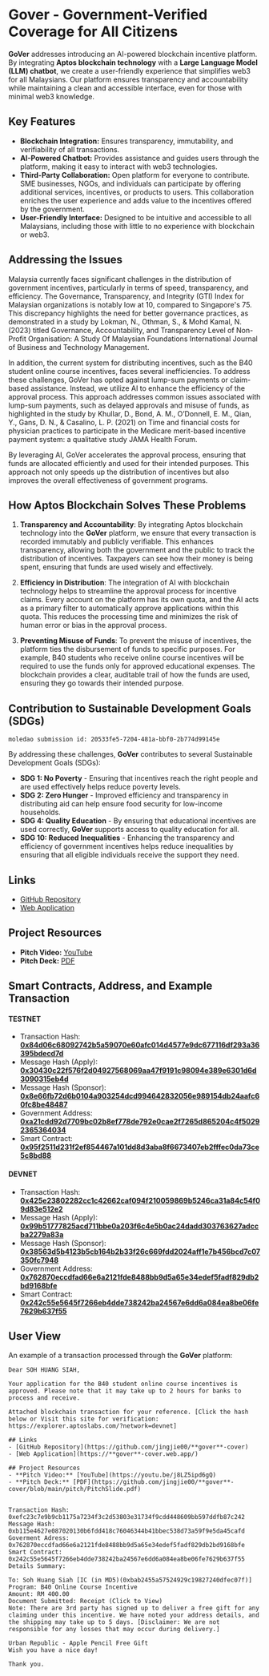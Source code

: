 # **Gover** - Government-Verified Coverage for All Citizens

 **GoVer** addresses introducing an AI-powered blockchain incentive platform. By integrating **Aptos blockchain technology** with a **Large Language Model (LLM) chatbot**, we create a user-friendly experience that simplifies web3 for all Malaysians. Our platform ensures transparency and accountability while maintaining a clean and accessible interface, even for those with minimal web3 knowledge.

## Key Features
- **Blockchain Integration:** Ensures transparency, immutability, and verifiability of all transactions.
- **AI-Powered Chatbot:** Provides assistance and guides users through the platform, making it easy to interact with web3 technologies.
- **Third-Party Collaboration:** Open platform for everyone to contribute. SME businesses, NGOs, and individuals can participate by offering additional services, incentives, or products to users. This collaboration enriches the user experience and adds value to the incentives offered by the government.
- **User-Friendly Interface:** Designed to be intuitive and accessible to all Malaysians, including those with little to no experience with blockchain or web3.

## Addressing the Issues
Malaysia currently faces significant challenges in the distribution of government incentives, particularly in terms of speed, transparency, and efficiency. The Governance, Transparency, and Integrity (GTI) Index for Malaysian organizations is notably low at 10, compared to Singapore's 75. This discrepancy highlights the need for better governance practices, as demonstrated in a study by Lokman, N., Othman, S., & Mohd Kamal, N. (2023) titled Governance, Accountability, and Transparency Level of Non-Profit Organisation: A Study Of Malaysian Foundations International Journal of Business and Technology Management.

In addition, the current system for distributing incentives, such as the B40 student online course incentives, faces several inefficiencies. To address these challenges, GoVer has opted against lump-sum payments or claim-based assistance. Instead, we utilize AI to enhance the efficiency of the approval process. This approach addresses common issues associated with lump-sum payments, such as delayed approvals and misuse of funds, as highlighted in the study by Khullar, D., Bond, A. M., O’Donnell, E. M., Qian, Y., Gans, D. N., & Casalino, L. P. (2021) on Time and financial costs for physician practices to participate in the Medicare merit-based incentive payment system: a qualitative study JAMA Health Forum.

By leveraging AI, GoVer accelerates the approval process, ensuring that funds are allocated efficiently and used for their intended purposes. This approach not only speeds up the distribution of incentives but also improves the overall effectiveness of government programs.

## How Aptos Blockchain Solves These Problems
1. **Transparency and Accountability**:
By integrating Aptos blockchain technology into the **GoVer** platform, we ensure that every transaction is recorded immutably and publicly verifiable. This enhances transparency, allowing both the government and the public to track the distribution of incentives. Taxpayers can see how their money is being spent, ensuring that funds are used wisely and effectively.

2. **Efficiency in Distribution**:
The integration of AI with blockchain technology helps to streamline the approval process for incentive claims. Every account on the platform has its own quota, and the AI acts as a primary filter to automatically approve applications within this quota. This reduces the processing time and minimizes the risk of human error or bias in the approval process.

3. **Preventing Misuse of Funds**:
To prevent the misuse of incentives, the platform ties the disbursement of funds to specific purposes. For example, B40 students who receive online course incentives will be required to use the funds only for approved educational expenses. The blockchain provides a clear, auditable trail of how the funds are used, ensuring they go towards their intended purpose.

## Contribution to Sustainable Development Goals (SDGs)
`moledao submission id: 20533fe5-7204-481a-bbf0-2b774d99145e`

By addressing these challenges, **GoVer** contributes to several Sustainable Development Goals (SDGs):

- **SDG 1: No Poverty** - Ensuring that incentives reach the right people and are used effectively helps reduce poverty levels.
- **SDG 2: Zero Hunger** - Improved efficiency and transparency in distributing aid can help ensure food security for low-income households.
- **SDG 4: Quality Education** - By ensuring that educational incentives are used correctly, **GoVer** supports access to quality education for all.
- **SDG 10: Reduced Inequalities** - Enhancing the transparency and efficiency of government incentives helps reduce inequalities by ensuring that all eligible individuals receive the support they need.

## Links
- [GitHub Repository](https://github.com/jingjie00/**gover**-cover)
- [Web Application](https://**gover**-cover.web.app/)

## Project Resources
- **Pitch Video:** [YouTube](https://youtu.be/j8LZ5ipd6gQ)
- **Pitch Deck:** [PDF](https://github.com/jingjie00/**gover**-cover/blob/main/pitch/PitchSlide.pdf)


## Smart Contracts, Address, and Example Transaction

#### TESTNET
- Transaction Hash: [**0x84d06c68092742b5a59070e60afc014d4577e9dc677116df293a36395bdecd7d**](https://explorer.aptoslabs.com/txn/0x84d06c68092742b5a59070e60afc014d4577e9dc677116df293a36395bdecd7d?network=testnet)
- Message Hash (Apply): [**0x30430c22f576f2d04927568069aa47f9191c98094e389e6301d6d3090315eb4d**](https://explorer.aptoslabs.com/txn/0x30430c22f576f2d04927568069aa47f9191c98094e389e6301d6d3090315eb4d?network=testnet)
- Message Hash (Sponsor): [**0x8e66fb72d6b0104a903254dcd994642832056e989154db24aafc60fc8be48487**](https://explorer.aptoslabs.com/txn/0x8e66fb72d6b0104a903254dcd994642832056e989154db24aafc60fc8be48487/payload?network=testnet)
- Government Address: [**0xa21cdd92d7709bc02b8ef778de792e0cae2f7265d865204c4f50292365364034**](https://explorer.aptoslabs.com/object/0xa21cdd92d7709bc02b8ef778de792e0cae2f7265d865204c4f50292365364034?network=testnet)
- Smart Contract: [**0x95f2511d231f2ef854467a101dd8d3aba8f6673407eb2fffec0da73ce5c8bd88**](https://explorer.aptoslabs.com/object/0x95f2511d231f2ef854467a101dd8d3aba8f6673407eb2fffec0da73ce5c8bd88?network=testnet)

#### DEVNET
- Transaction Hash: [**0x425e23802282cc1c42662caf094f210059869b5246ca31a84c54f09d83e512e2**](https://explorer.aptoslabs.com/txn/0x425e23802282cc1c42662caf094f210059869b5246ca31a84c54f09d83e512e2?network=devnet)
- Message Hash (Apply): [**0x99b51777825acd711bbe0a203f6c4e5b0ac24dadd303763627adccba2279a83a**](https://explorer.aptoslabs.com/txn/0x99b51777825acd711bbe0a203f6c4e5b0ac24dadd303763627adccba2279a83a?network=devnet)
- Message Hash (Sponsor): [**0x38563d5b4123b5cb164b2b33f26c669fdd2024aff1e7b456bcd7c07350fc7948**](https://explorer.aptoslabs.com/txn/0x38563d5b4123b5cb164b2b33f26c669fdd2024aff1e7b456bcd7c07350fc7948/payload?network=devnet)
- Government Address: [**0x762870eccdfad66e6a2121fde8488bb9d5a65e34edef5fadf829db2bd9168bfe**](https://explorer.aptoslabs.com/object/0x762870eccdfad66e6a2121fde8488bb9d5a65e34edef5fadf829db2bd9168bfe?network=devnet)
- Smart Contract: [**0x242c55e5645f7266eb4dde738242ba24567e6dd6a084ea8be06fe7629b637f55**](https://explorer.aptoslabs.com/object/0x242c55e5645f7266eb4dde738242ba24567e6dd6a084ea8be06fe7629b637f55?network=devnet)



## User View
An example of a transaction processed through the **GoVer** platform:
```
Dear SOH HUANG SIAH,

Your application for the B40 student online course incentives is approved. Please note that it may take up to 2 hours for banks to process and receive.

Attached blockchain transaction for your reference. [Click the hash below or Visit this site for verification: https://explorer.aptoslabs.com/?network=devnet] 

## Links
- [GitHub Repository](https://github.com/jingjie00/**gover**-cover)
- [Web Application](https://**gover**-cover.web.app/)

## Project Resources
- **Pitch Video:** [YouTube](https://youtu.be/j8LZ5ipd6gQ)
- **Pitch Deck:** [PDF](https://github.com/jingjie00/**gover**-cover/blob/main/pitch/PitchSlide.pdf)


Transaction Hash: 0xefc23c7e9b9cb1175a7234f3c2d53803e31734f9cdd448609bb597ddfb87c242
Message Hash: 0xb115e4627e087020130b6fdd418c76046344b41bbec538d73a59f9e5da45cafd
Goverment Adress: 0x762870eccdfad66e6a2121fde8488bb9d5a65e34edef5fadf829db2bd9168bfe
Smart Contract: 0x242c55e5645f7266eb4dde738242ba24567e6dd6a084ea8be06fe7629b637f55
Details Summary:

To: Soh Huang Siah [IC (in MD5)(0xbab2455a57524929c19827240dfec07f)]
Program: B40 Online Course Incentive
Amount: RM 400.00
Document Submitted: Receipt (Click to View)
Note: There are 3rd party has signed up to deliver a free gift for any claiming under this incentive. We have noted your address details, and the shipping may take up to 5 days. [Disclaimer: We are not responsible for any losses that may occur during delivery.]

Urban Republic - Apple Pencil Free Gift
Wish you have a nice day!

Thank you. 
```